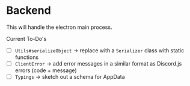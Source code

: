 # Backend

This will handle the electron main process.

Current To-Do's

- [ ] `Utils#serializeObject` -> replace with a `Serializer` class with static functions
- [ ] `ClientError` -> add error messages in a similar format as Discord.js errors (code + message)
- [ ] `Typings` -> sketch out a schema for AppData
